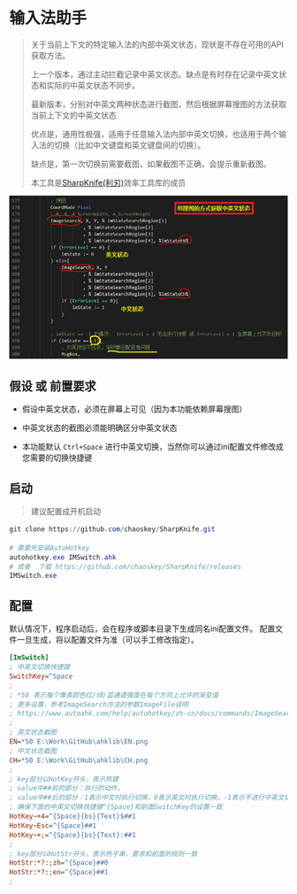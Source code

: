 # 输入法助手

> 关于当前上下文的特定输入法的内部中英文状态，现状是不存在可用的API获取方法。
> 
> 上一个版本，通过主动拦截记录中英文状态。缺点是有时存在记录中英文状态和实际的中英文状态不同步。
> 
> 最新版本，分别对中英文两种状态进行截图，然后根据屏幕搜图的方法获取当前上下文的中英文状态
>
> 优点是，通用性极强，适用于任意输入法内部中英文切换，也适用于两个输入法的切换（比如中文键盘和英文键盘间的切换）。
>
> 缺点是，第一次切换前需要截图，如果截图不正确，会提示重新截图。
>
> 本工具是[SharpKnife(利刃)](..\README.md)效率工具库的成员

![](images/ex3.png)

## 假设 或 前置要求

- 假设中英文状态，必须在屏幕上可见（因为本功能依赖屏幕搜图）

- 中英文状态的截图必须能明确区分中英文状态

- 本功能默认 `Ctrl+Space` 进行中英文切换，当然你可以通过ini配置文件修改成您需要的切换快捷键

## 启动

> 建议配置成开机启动

```powershell
git clone https://github.com/chaoskey/SharpKnife.git

# 需要先安装AutoHotkey
autohotkey.exe IMSwitch.ahk
# 或者  下载 https://github.com/chaoskey/SharpKnife/releases
IMSwitch.exe
```

## 配置

默认情况下，程序启动后，会在程序或脚本目录下生成同名ini配置文件。 配置文件一旦生成，将以配置文件为准（可以手工修改指定）。

```ini
[ImSwitch]
; 中英文切换快捷键
SwitchKey=^Space
;
; *50 表示每个像素颜色红/绿/蓝通道强度在每个方向上允许的渐变值
; 更多设置，参考ImageSearch方法的参数ImageFile说明
; https://www.autoahk.com/help/autohotkey/zh-cn/docs/commands/ImageSearch.htm
; 
; 英文状态截图
EN=*50 E:\Work\GitHub\ahklib\EN.png
; 中文状态截图
CH=*50 E:\Work\GitHub\ahklib\CH.png
;
; key部分以HotKey开头，表示热键
; value中##前的部分：执行的动作，
; value中##后的部分：1表示中文时执行切换，0表示英文时执行切换，-1表示不进行中英文切换
; 确保下面的中英文切换快捷键^{Space}和前面SwitchKey的设置一致
HotKey~+4=^{Space}{bs}{Text}$##1
HotKey~Esc=^{Space}##1
HotKey~+;=^{Space}{bs}{Text}:##1
;
; key部分以HotStr开头，表示热字串，要求和前面的规则一致
HotStr:*?:;zh=^{Space}##0
HotStr:*?:;en=^{Space}##1
;
```
